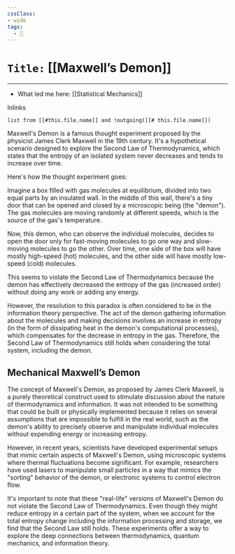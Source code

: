 ```yaml
---
cssClass:
- wide
tags:
  - 🧪
---
```


# `Title:` [[Maxwell’s Demon]]
--- 

- What led me here: [[Statistical Mechanics]]

Inlinks
```dataview 
list from [[#this.file.name]] and !outgoing([[# this.file.name]]) 
```
Maxwell's Demon is a famous thought experiment proposed by the physicist James Clerk Maxwell in the 19th century. It's a hypothetical scenario designed to explore the Second Law of Thermodynamics, which states that the entropy of an isolated system never decreases and tends to increase over time.

Here's how the thought experiment goes:

Imagine a box filled with gas molecules at equilibrium, divided into two equal parts by an insulated wall. In the middle of this wall, there's a tiny door that can be opened and closed by a microscopic being (the "demon"). The gas molecules are moving randomly at different speeds, which is the source of the gas's temperature.

Now, this demon, who can observe the individual molecules, decides to open the door only for fast-moving molecules to go one way and slow-moving molecules to go the other. Over time, one side of the box will have mostly high-speed (hot) molecules, and the other side will have mostly low-speed (cold) molecules.

This seems to violate the Second Law of Thermodynamics because the demon has effectively decreased the entropy of the gas (increased order) without doing any work or adding any energy.

However, the resolution to this paradox is often considered to be in the information theory perspective. The act of the demon gathering information about the molecules and making decisions involves an increase in entropy (in the form of dissipating heat in the demon's computational processes), which compensates for the decrease in entropy in the gas. Therefore, the Second Law of Thermodynamics still holds when considering the total system, including the demon.

## Mechanical Maxwell’s Demon
The concept of Maxwell's Demon, as proposed by James Clerk Maxwell, is a purely theoretical construct used to stimulate discussion about the nature of thermodynamics and information. It was not intended to be something that could be built or physically implemented because it relies on several assumptions that are impossible to fulfill in the real world, such as the demon's ability to precisely observe and manipulate individual molecules without expending energy or increasing entropy.

However, in recent years, scientists have developed experimental setups that mimic certain aspects of Maxwell's Demon, using microscopic systems where thermal fluctuations become significant. For example, researchers have used lasers to manipulate small particles in a way that mimics the "sorting" behavior of the demon, or electronic systems to control electron flow.

It's important to note that these "real-life" versions of Maxwell's Demon do not violate the Second Law of Thermodynamics. Even though they might reduce entropy in a certain part of the system, when we account for the total entropy change including the information processing and storage, we find that the Second Law still holds. These experiments offer a way to explore the deep connections between thermodynamics, quantum mechanics, and information theory.